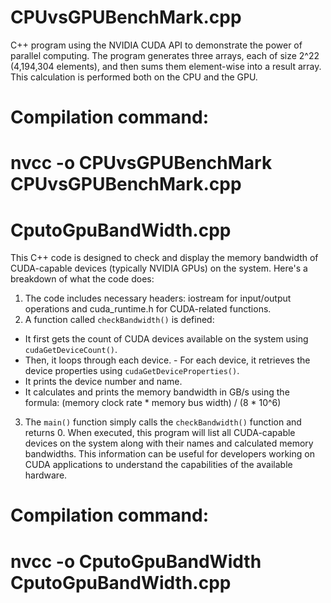 # CPUvsGPUBenchMark.cpp
C++ program using the NVIDIA CUDA API to demonstrate the power of parallel computing. 
The program generates three arrays, each of size 2^22 (4,194,304 elements), and then sums them element-wise into a result array. 
This calculation is performed both on the CPU and the GPU.
# Compilation command:
# nvcc -o CPUvsGPUBenchMark CPUvsGPUBenchMark.cpp


# CputoGpuBandWidth.cpp
This C++ code is designed to check and display the memory bandwidth of CUDA-capable devices (typically NVIDIA GPUs) on the system. Here's a breakdown of what the code does: 
1. The code includes necessary headers: iostream for input/output operations and cuda_runtime.h for CUDA-related functions.
2. A function called `checkBandwidth()` is defined:
- It first gets the count of CUDA devices available on the system using `cudaGetDeviceCount()`.
- Then, it loops through each device. - For each device, it retrieves the device properties using `cudaGetDeviceProperties()`.
- It prints the device number and name.
- It calculates and prints the memory bandwidth in GB/s using the formula: (memory clock rate * memory bus width) / (8 * 10^6)
3. The `main()` function simply calls the `checkBandwidth()` function and returns 0. When executed, this program will list all CUDA-capable devices on the system along with their names and calculated memory bandwidths. This information can be useful for developers working on CUDA applications to understand the capabilities of the available hardware.

# Compilation command:
# nvcc -o CputoGpuBandWidth CputoGpuBandWidth.cpp




